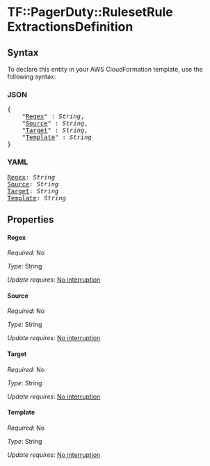 # TF::PagerDuty::RulesetRule ExtractionsDefinition

## Syntax

To declare this entity in your AWS CloudFormation template, use the following syntax:

### JSON

<pre>
{
    "<a href="#regex" title="Regex">Regex</a>" : <i>String</i>,
    "<a href="#source" title="Source">Source</a>" : <i>String</i>,
    "<a href="#target" title="Target">Target</a>" : <i>String</i>,
    "<a href="#template" title="Template">Template</a>" : <i>String</i>
}
</pre>

### YAML

<pre>
<a href="#regex" title="Regex">Regex</a>: <i>String</i>
<a href="#source" title="Source">Source</a>: <i>String</i>
<a href="#target" title="Target">Target</a>: <i>String</i>
<a href="#template" title="Template">Template</a>: <i>String</i>
</pre>

## Properties

#### Regex

_Required_: No

_Type_: String

_Update requires_: [No interruption](https://docs.aws.amazon.com/AWSCloudFormation/latest/UserGuide/using-cfn-updating-stacks-update-behaviors.html#update-no-interrupt)

#### Source

_Required_: No

_Type_: String

_Update requires_: [No interruption](https://docs.aws.amazon.com/AWSCloudFormation/latest/UserGuide/using-cfn-updating-stacks-update-behaviors.html#update-no-interrupt)

#### Target

_Required_: No

_Type_: String

_Update requires_: [No interruption](https://docs.aws.amazon.com/AWSCloudFormation/latest/UserGuide/using-cfn-updating-stacks-update-behaviors.html#update-no-interrupt)

#### Template

_Required_: No

_Type_: String

_Update requires_: [No interruption](https://docs.aws.amazon.com/AWSCloudFormation/latest/UserGuide/using-cfn-updating-stacks-update-behaviors.html#update-no-interrupt)

